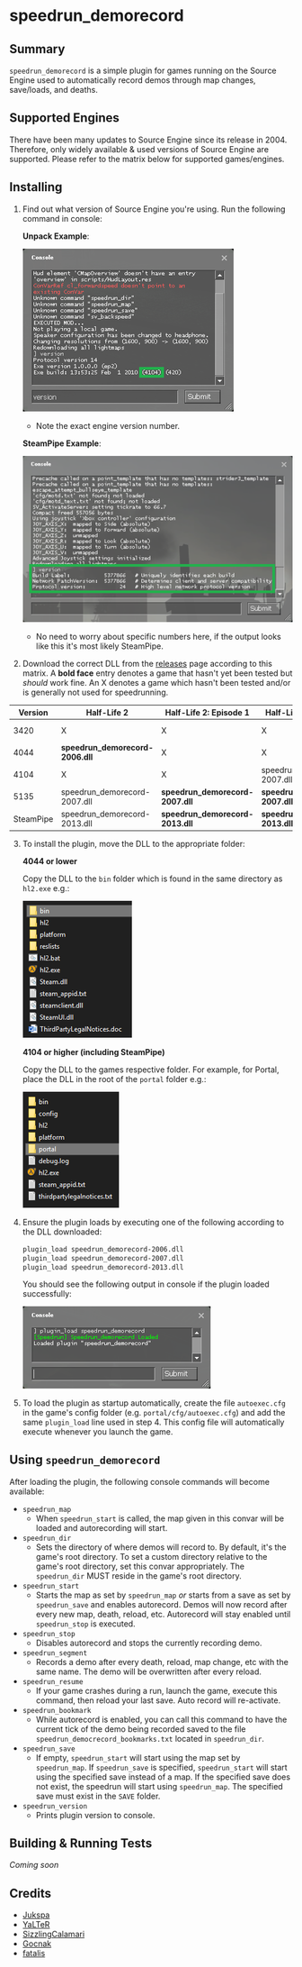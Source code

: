 # speedrun_demorecord

## Summary
`speedrun_demorecord` is a simple plugin for games running on the Source Engine used to automatically record demos through map changes, save/loads, and deaths.

## Supported Engines
There have been many updates to Source Engine since its release in 2004. Therefore, only widely available & used versions of Source Engine are supported. Please refer to the matrix below for supported games/engines.

## Installing

1. Find out what version of Source Engine you're using. Run the following command in console:

    **Unpack Example**:

    ![unpack_console_version.PNG](./docs/images/unpack_console_version.PNG)
    * Note the exact engine version number.

    **SteamPipe Example**:

    ![steampipe_console_version.PNG](./docs/images/steampipe_console_version.PNG)
    * No need to worry about specific numbers here, if the output looks like this it's most likely SteamPipe.

2. Download the correct DLL from the [releases](https://github.com/RedHaze/speedrun-demo-record-unified/releases) page according to this matrix. A **bold face** entry denotes a game that hasn't yet been tested but *should* work fine. An X denotes a game which hasn't been tested and/or is generally not used for speedrunning.

| Version        | Half-Life 2                      | Half-Life 2: Episode 1           | Half-Life 2: Episode 2           | Portal                       |
|----------------|----------------------------------|----------------------------------|----------------------------------|------------------------------|
| 3420           | X                                | X                                | X                                | speedrun_demorecord-2007.dll |
| 4044           | **speedrun_demorecord-2006.dll** | X                                | X                                | X                            |
| 4104           | X                                | X                                | speedrun_demorecord-2007.dll     | X                            |
| 5135           | speedrun_demorecord-2007.dll     | **speedrun_demorecord-2007.dll** | **speedrun_demorecord-2007.dll** | speedrun_demorecord-2007.dll |
| SteamPipe      | speedrun_demorecord-2013.dll     | **speedrun_demorecord-2013.dll** | **speedrun_demorecord-2013.dll** | speedrun_demorecord-2013.dll |

3. To install the plugin, move the DLL to the appropriate folder:

    **4044 or lower**

    Copy the DLL to the `bin` folder which is found in the same directory as `hl2.exe` e.g.:

    ![4044_folder_layout.PNG](./docs/images/4044_folder_layout.PNG)

    **4104 or higher (including SteamPipe)**

    Copy the DLL to the games respective folder. For example, for Portal, place the DLL in the root of the `portal` folder e.g.:

    ![SteamPipe_portal_layout.PNG](./docs/images/SteamPipe_portal_layout.PNG)

4. Ensure the plugin loads by executing one of the following according to the DLL downloaded:
    ```
    plugin_load speedrun_demorecord-2006.dll
    plugin_load speedrun_demorecord-2007.dll
    plugin_load speedrun_demorecord-2013.dll
    ```

    You should see the following output in console if the plugin loaded successfully:

    ![plugin_loaded.PNG](./docs/images/plugin_loaded.PNG)

5. To load the plugin as startup automatically, create the file `autoexec.cfg` in the game's config folder (e.g. `portal/cfg/autoexec.cfg`) and add the same `plugin_load` line used in step 4. This config file will automatically execute whenever you launch the game.

## Using `speedrun_demorecord`
After loading the plugin, the following console commands will become available:

* `speedrun_map`
  * When `speedrun_start` is called, the map given in this convar will be loaded and autorecording will start.
* `speedrun_dir`
  * Sets the directory of where demos will record to. By default, it's the game's root directory. To set a custom directory relative to the game's root directory, set this convar appropriately. The `speedrun_dir` MUST reside in the game's root directory.
* `speedrun_start`
  * Starts the map as set by `speedrun_map` *or* starts from a save as set by `speedrun_save` and enables autorecord. Demos will now record after every new map, death, reload, etc. Autorecord will stay enabled until `speedrun_stop` is executed.
* `speedrun_stop`
  * Disables autorecord and stops the currently recording demo.
* `speedrun_segment`
  * Records a demo after every death, reload, map change, etc with the same name. The demo will be overwritten after every reload.
* `speedrun_resume`
  * If your game crashes during a run, launch the game, execute this command, then reload your last save. Auto record will re-activate.
* `speedrun_bookmark`
  * While autorecord is enabled, you can call this command to have the current tick of the demo being recorded saved to the file `speedrun_democrecord_bookmarks.txt` located in `speedrun_dir`.
* `speedrun_save`
  * If empty, `speedrun_start` will start using the map set by `speedrun_map`. If `speedrun_save` is specified, `speedrun_start` will start using the specified save instead of a map. If the specified save does not exist, the speedrun will start using `speedrun_map`. The specified save must exist in the `SAVE` folder.
* `speedrun_version`
  * Prints plugin version to console.

## Building & Running Tests
*Coming soon*

## Credits
* [Jukspa](https://github.com/Jukspa)
* [YaLTeR](https://github.com/YaLTeR)
* [SizzlingCalamari](https://github.com/SizzlingCalamari)
* [Gocnak](https://github.com/Gocnak)
* [fatalis](https://github.com/fatalis)
